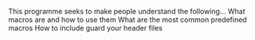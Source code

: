 This programme seeks to make people understand the following...
What macros are and how to use them
What are the most common predefined macros
How to include guard your header files

